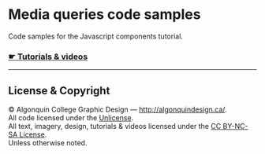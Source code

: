 # Media queries code samples

Code samples for the Javascript components tutorial.

### [☛ Tutorials & videos](http://learn-the-web.algonquindesign.ca/topics/javascript-components/)

---

## License & Copyright

© Algonquin College Graphic Design — <http://algonquindesign.ca/>.<br>
All code licensed under the [Unlicense](UNLICENSE).<br>
All text, imagery, design, tutorials & videos licensed under the [CC BY-NC-SA License](http://creativecommons.org/licenses/by-nc-sa/4.0/).<br>
Unless otherwise noted.
